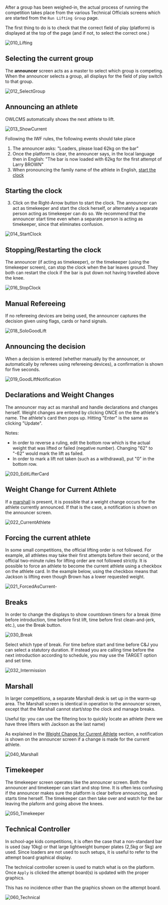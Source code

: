 After a group has been weighed-in, the actual process of running the competition takes place from the various Technical Officials screens which are started from the `Run Lifting Group` page.

The first thing to do is to check that the correct field of play (platform) is displayed at the top of the page (and if not, to select the correct one.)

![010_Lifting](img/Lifting/010_Lifting.png)

## Selecting the current group

The **announcer** screen acts as a master to select which group is competing.  When the announcer selects a group, all displays for the field of play switch to that group.

![012_SelectGroup](img/Lifting/012_SelectGroup.png)

## Announcing an athlete

OWLCMS automatically shows the next athlete to lift. 

![013_ShowCurrent](img/Lifting/013_ShowCurrent.png)

Following the IWF rules, the following events should take place

1. The announcer asks: "Loaders, please load 62kg on the bar"
2. Once the platform is clear, the announcer says, in the local language then in English: "The bar is now loaded with 62kg for the first attempt of Larry BROWN"
3. When pronouncing the family name of the athlete in English, [start the clock](#starting-the-clock)
## Starting the clock

3. Click on the Right-Arrow button to start the clock.  The announcer can act as timekeeper and start the clock herself, or alternately a separate person acting as timekeeper can do so.  We recommend that the announcer start time even when a separate person is acting as timekeeper, since that eliminates confusion.

![014_StartClock](img/Lifting/014_StartClock.png)

## Stopping/Restarting the clock

The announcer (if acting as timekeeper), or the timekeeper (using the timekeeper screen), can stop the clock when the bar leaves ground.  They both can restart the clock if the bar is put down not having travelled above the knee.

![016_StopClock](img/Lifting/016_StopClock.png)

## Manual Refereeing

If no refereeing devices are being used, the announcer captures the decision given using flags, cards or hand signals.

![018_SoloGoodLift](img/Lifting/018_SoloGoodLift.png)

## Announcing the decision

When a decision is entered (whether manually by the announcer, or automatically by referees using refereeing devices), a confirmation is shown for five seconds.

![019_GoodLiftNotification](img/Lifting/019_GoodLiftNotification.png)

## Declarations and Weight Changes

The announcer may act as marshall and handle declarations and changes herself.  Weight changes are entered by clicking ONCE on the the athlete's name.  The athlete's card then pops up. Hitting "Enter" is the same as clicking "Update".

Notes:

- In order to reverse a ruling, edit the bottom row which is the actual weight that was lifted or failed (negative number).  Changing "62" to "-62" would mark the lift as failed.
- In order to mark a lift not taken (such as a withdrawal), put "0" in the bottom row.

![020_EditLifterCard](img/Lifting/020_EditLifterCard.png)

## Weight Change for Current Athlete

If a [marshall](#marshall) is present, it is possible that a weight change occurs for the athlete currently announced. If that is the case, a notification is shown on the announcer screen.

![022_CurrentAthlete](img/Lifting/022_CurrentAthlete.png)

## Forcing the current athlete

In some small competitions, the official lifting order is not followed.  For example, all athletes may take their first attempts before their second, or the official two-minute rules for lifting order are not followed strictly. It is possible to force an athlete to become the current athlete using a checkbox on the athlete card.  In the example below, using the checkbox means that Jackson is lifting even though Brown has a lower requested weight.

![021_ForcedAsCurrent-](img/Lifting/021_ForcedAsCurrent-.png)

## Breaks

In order to change the displays to show countdown timers for a break (time before introduction, time before first lift, time before first clean-and-jerk, etc.), use the Break button.

![030_Break](img/Lifting/030_Break.png)

Select which type of break. For time before start and time before C&J you can select a statutory duration.  If instead you are calling time before the next introduction according to schedule, you may use the TARGET option and set time.  

![032_Intermission](img/Lifting/032_Intermission.png)

## Marshall

In larger competitions, a separate Marshall desk is set up in the warm-up area.  The Marshall screen is identical in operation to the announcer screen, except that the Marshall cannot start/stop the clock and manage breaks.  

Useful tip: you can use the filtering box to quickly locate an athlete (here we have three lifters with Jackson as the last name)

As explained in the [Weight Change for Current Athlete](#weight-change-for-current-athlete) section, a notification is shown on the announcer screen if a change is made for the current athlete.

![040_Marshall](img/Lifting/040_Marshall.png)

## Timekeeper

The timekeeper screen operates like the announcer screen.  Both the announcer and timekeeper can start and stop time.  It is often less confusing if the announcer makes sure the platform is clear before announcing, and starts time herself.  The timekeeper can then take over and watch for the bar leaving the plaform and going above the knees.

![050_Timekeeper](img/Lifting/050_Timekeeper.png)

## Technical Controller

In school-age kids competitions, it is often the case that a non-standard bar is used (say 10kg) or that large lightweight bumper plates (2,5kg or 5kg) are used.  Since loaders are not used to such setups, it is useful to refer to the attempt board graphical display.

The technical controller screen is used to match what is on the platform.  Once `Apply` is clicked the attempt board(s) is updated with the proper graphics.

This has no incidence other than the graphics shown on the attempt board.

![060_Technical](img/Lifting/060_Technical.png)

